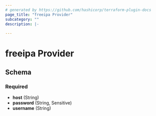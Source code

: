 ```yaml
---
# generated by https://github.com/hashicorp/terraform-plugin-docs
page_title: "freeipa Provider"
subcategory: ""
description: |-
  
---
```


# freeipa Provider





<!-- schema generated by tfplugindocs -->
## Schema

### Required

- **host** (String)
- **password** (String, Sensitive)
- **username** (String)
